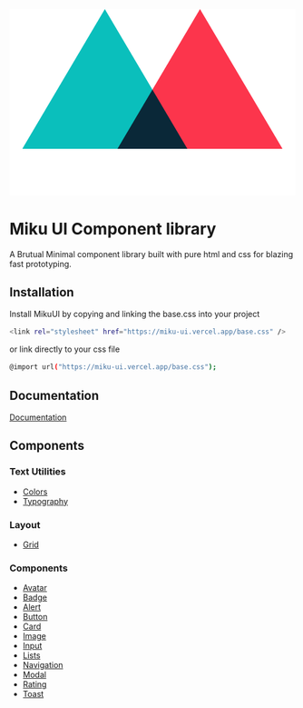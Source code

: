 
![Logo](https://raw.githubusercontent.com/saurabhan/mikuui/main/Assets/miku.png)




# Miku UI  Component library

A Brutual Minimal component library built with pure html and css for blazing fast prototyping.




## Installation

Install MikuUI by copying and linking the base.css into your project

```bash
<link rel="stylesheet" href="https://miku-ui.vercel.app/base.css" />
```
or link directly to your css file

```bash
@import url("https://miku-ui.vercel.app/base.css");
```
    
## Documentation

[Documentation](https://miku-ui.vercel.app/Docs/docs.html)


## Components

### Text Utilities

- [Colors](https://miku-ui.vercel.app/Components/colors/colors.html)
- [Typography](https://miku-ui.vercel.app/Components/TextUtilities/text.html)

### Layout
- [Grid](https://miku-ui.vercel.app/Components/Grid/grid.html)
### Components

- [Avatar](https://miku-ui.vercel.app/Components/Avatar/Avatar.html)
- [Badge](https://miku-ui.vercel.app/Components/Badge/Badge.html)
- [Alert](https://miku-ui.vercel.app/Components/Alert/Alert.html)
- [Button](https://miku-ui.vercel.app/Components/Button/button.html)
- [Card](https://miku-ui.vercel.app/Components/Card/card.html)
- [Image](https://miku-ui.vercel.app/Components/Image/image.html)
- [Input](https://miku-ui.vercel.app/Components/Input/input.html)
- [Lists](https://miku-ui.vercel.app/Components/Lists/list.html)
- [Navigation](https://miku-ui.vercel.app/Components/Navigation/nav.html)
- [Modal](https://miku-ui.vercel.app/Components/Modal/modal.html)
- [Rating](https://miku-ui.vercel.app/Components/Rating/rating.html)
- [Toast](https://miku-ui.vercel.app/Components/Toast/toast.html)


